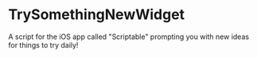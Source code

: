 # TrySomethingNewWidget
A script for the iOS app called "Scriptable" prompting you with new ideas for things to try daily!
